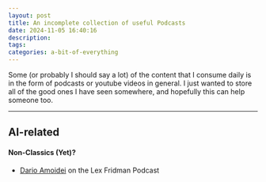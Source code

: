 ```yaml
---
layout: post
title: An incomplete collection of useful Podcasts
date: 2024-11-05 16:40:16
description:
tags:
categories: a-bit-of-everything
---
```


Some (or probably I should say a lot) of the content that I consume daily is in the form of podcasts or youtube videos in general. I just wanted to store all of the good ones I have seen somewhere, and hopefully this can help someone too.

<hr>

## AI-related

#### Non-Classics (Yet)?

- [Dario Amoidei](https://www.youtube.com/watch?v=ugvHCXCOmm4&t=1069s) on the Lex Fridman Podcast
